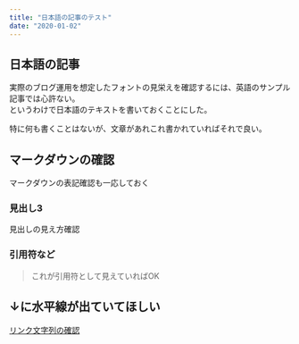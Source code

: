 ```yaml
---
title: "日本語の記事のテスト"
date: "2020-01-02"
---
```


## 日本語の記事
実際のブログ運用を想定したフォントの見栄えを確認するには、英語のサンプル記事では心許ない。  
というわけで日本語のテキストを書いておくことにした。

特に何も書くことはないが、文章があれこれ書かれていればそれで良い。

## マークダウンの確認
マークダウンの表記確認も一応しておく

### 見出し3
見出しの見え方確認

### 引用符など

>これが引用符として見えていればOK

↓に水平線が出ていてほしい
---

[リンク文字列の確認](https://www.google.co.jp/)
